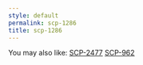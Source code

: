 ```yaml
---
style: default
permalink: scp-1286
title: scp-1286
---
```

You may also like:
[SCP-2477](http://scp-wiki.net/scp-2477)
[SCP-962](http://scp-wiki.net/scp-962)